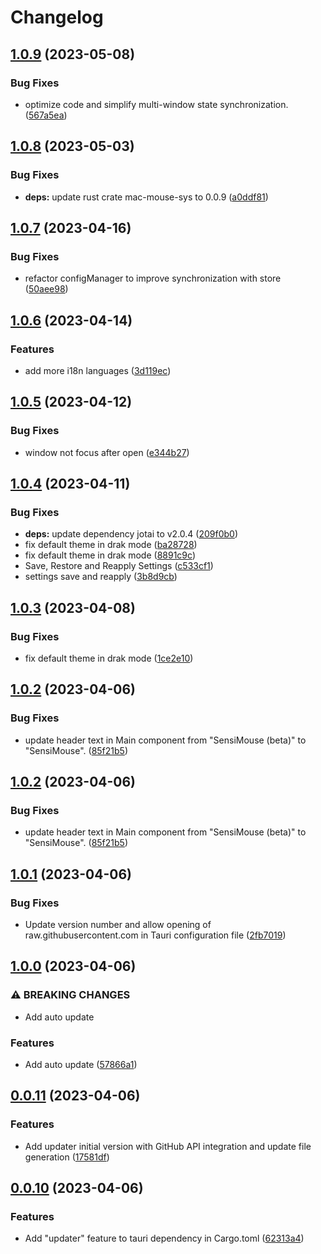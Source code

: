 # Changelog

## [1.0.9](https://github.com/Rel1cx/sensi-mouse/compare/v1.0.8...v1.0.9) (2023-05-08)

### Bug Fixes

- optimize code and simplify multi-window state synchronization. ([567a5ea](https://github.com/Rel1cx/sensi-mouse/commit/567a5ea1cfe0cbcb6af453b1ad4791a877867a7e))

## [1.0.8](https://github.com/Rel1cx/sensi-mouse/compare/v1.0.7...v1.0.8) (2023-05-03)

### Bug Fixes

- **deps:** update rust crate mac-mouse-sys to 0.0.9 ([a0ddf81](https://github.com/Rel1cx/sensi-mouse/commit/a0ddf81f1525f02d0ffe0023885e2a4a2f8be1a1))

## [1.0.7](https://github.com/Rel1cx/sensi-mouse/compare/v1.0.6...v1.0.7) (2023-04-16)

### Bug Fixes

- refactor configManager to improve synchronization with store ([50aee98](https://github.com/Rel1cx/sensi-mouse/commit/50aee98cfd056aaa264fb9b810d6bc13f57dcf9d))

## [1.0.6](https://github.com/Rel1cx/sensi-mouse/compare/v1.0.5...v1.0.6) (2023-04-14)

### Features

- add more i18n languages ([3d119ec](https://github.com/Rel1cx/sensi-mouse/commit/3d119ecafbf495b046a8bd5315185bf13ff75019))

## [1.0.5](https://github.com/Rel1cx/sensi-mouse/compare/v1.0.4...v1.0.5) (2023-04-12)

### Bug Fixes

- window not focus after open ([e344b27](https://github.com/Rel1cx/sensi-mouse/commit/e344b2792c4bd497a2bcc55a84b5745090b71a50))

## [1.0.4](https://github.com/Rel1cx/sensi-mouse/compare/v1.0.3...v1.0.4) (2023-04-11)

### Bug Fixes

- **deps:** update dependency jotai to v2.0.4 ([209f0b0](https://github.com/Rel1cx/sensi-mouse/commit/209f0b0eee6efe72c49e0556c894ccc60f861d7c))
- fix default theme in drak mode ([ba28728](https://github.com/Rel1cx/sensi-mouse/commit/ba287282fb0dbf8c21202a5dd12999caaf4ab163))
- fix default theme in drak mode ([8891c9c](https://github.com/Rel1cx/sensi-mouse/commit/8891c9cf552f1c88cfc6f1994e18162997d77a5f))
- Save, Restore and Reapply Settings ([c533cf1](https://github.com/Rel1cx/sensi-mouse/commit/c533cf1d2382350fc8dbd452dad049ae43b7a314))
- settings save and reapply ([3b8d9cb](https://github.com/Rel1cx/sensi-mouse/commit/3b8d9cb4d3ae32d729ec3bcd543174f847ce0fcc))

## [1.0.3](https://github.com/Rel1cx/sensi-mouse/compare/v1.0.2...v1.0.3) (2023-04-08)

### Bug Fixes

- fix default theme in drak mode ([1ce2e10](https://github.com/Rel1cx/sensi-mouse/commit/1ce2e10b9cc5bfa36affe9ef03e410c00c902c22))

## [1.0.2](https://github.com/Rel1cx/sensi-mouse/compare/v1.0.1...v1.0.2) (2023-04-06)

### Bug Fixes

- update header text in Main component from "SensiMouse (beta)" to "SensiMouse". ([85f21b5](https://github.com/Rel1cx/sensi-mouse/commit/85f21b58af1b9ae8d69724fab5f12502d19e00d1))

## [1.0.2](https://github.com/Rel1cx/sensi-mouse/compare/v1.0.1...v1.0.2) (2023-04-06)

### Bug Fixes

- update header text in Main component from "SensiMouse (beta)" to "SensiMouse". ([85f21b5](https://github.com/Rel1cx/sensi-mouse/commit/85f21b58af1b9ae8d69724fab5f12502d19e00d1))

## [1.0.1](https://github.com/Rel1cx/sensi-mouse/compare/v1.0.0...v1.0.1) (2023-04-06)

### Bug Fixes

- Update version number and allow opening of raw.githubusercontent.com in Tauri configuration file ([2fb7019](https://github.com/Rel1cx/sensi-mouse/commit/2fb70196bcc3bb79efce12a7a362078aea9209d7))

## [1.0.0](https://github.com/Rel1cx/sensi-mouse/compare/v0.0.11...v1.0.0) (2023-04-06)

### ⚠ BREAKING CHANGES

- Add auto update

### Features

- Add auto update ([57866a1](https://github.com/Rel1cx/sensi-mouse/commit/57866a10c41554f4991429da62ce336f25e6f28a))

## [0.0.11](https://github.com/Rel1cx/sensi-mouse/compare/v0.0.10...v0.0.11) (2023-04-06)

### Features

- Add updater initial version with GitHub API integration and update file generation ([17581df](https://github.com/Rel1cx/sensi-mouse/commit/17581df45a28879d1a246d28c7c9d41d37b1eac9))

## [0.0.10](https://github.com/Rel1cx/sensi-mouse/compare/v0.0.9...v0.0.10) (2023-04-06)

### Features

- Add "updater" feature to tauri dependency in Cargo.toml ([62313a4](https://github.com/Rel1cx/sensi-mouse/commit/62313a4bd180653411e36ffe45c3dd816a7417e3))
